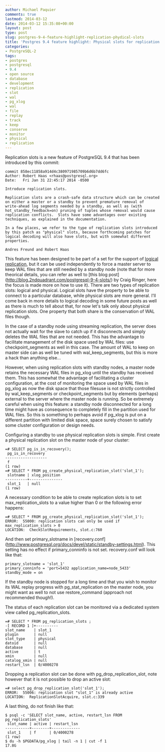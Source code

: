 ```yaml
---
author: Michael Paquier
comments: true
lastmod: 2014-03-12
date: 2014-03-12 15:35:08+00:00
layout: post
type: post
slug: postgres-9-4-feature-highlight-replication-phydical-slots
title: 'Postgres 9.4 feature highlight: Physical slots for replication'
categories:
- PostgreSQL-2
tags:
- postgres
- postgresql
- 9.4
- open source
- database
- development
- replication
- slot
- wal
- pg_xlog
- wal
- file
- replay
- track
- keep
- conserve
- monitor
- physical
- replication
---
```

Replication slots is a new feature of PostgreSQL 9.4 that has been introduced
by this commit:

    commit 858ec11858a914d4c380971985709b6d6b7dd6fc
    Author: Robert Haas <rhaas@postgresql.org>
    Date:   Fri Jan 31 22:45:17 2014 -0500

    Introduce replication slots.

    Replication slots are a crash-safe data structure which can be created
    on either a master or a standby to prevent premature removal of
    write-ahead log segments needed by a standby, as well as (with
    hot_standby_feedback=on) pruning of tuples whose removal would cause
    replication conflicts.  Slots have some advantages over existing
    techniques, as explained in the documentation.

    In a few places, we refer to the type of replication slots introduced
    by this patch as "physical" slots, because forthcoming patches for
    logical decoding will also have slots, but with somewhat different
    properties.

    Andres Freund and Robert Haas

This feature has been designed to be part of a set for the support of [logical
replication](http://git.postgresql.org/gitweb/?p=postgresql.git;a=commit;h=5a991ef8692ed0d170b44958a81a6bd70e90585c),
but it can be used independently to force a master server to keep WAL files
that are still needed by a standby node (note that for more theorical details,
you can refer as well to [this blog post]
(http://blog.2ndquadrant.com/postgresql-9-4-slots/) by Craig Ringer, here the
focus is made more on how to use it). There are two types of replication slots:
logical and physical. Logical slots have the property to be able to connect to
a particular database, while physical slots are more general. I'll come back
in more details to logical decoding in some future posts as well as there
is much to tell about that, for now let's talk only about physical replication
slots. One property that both share is the conservation of WAL files though.

In the case of a standby node using streaming replication, the server does not
actually wait for the slave to catch up if it disconnects and simply deletes
the WAL files that are not needed. This has the advantage to facilitate
management of the disk space used by WAL files: use checkpoint\_segments
as well in this case. The amount of WAL to keep on master side can as well
be tuned with wal\_keep\_segments, but this is more a hack than anything
else...

However, when using replication slots with standby nodes, a master node
retains the necessary WAL files in pg\_xlog until the standby has received
them. This has somewhat the advantage of facilitating a cluster configuration,
at the cost of monitoring the space used by WAL files in pg\_xlog as now
the disk space that those filesuse is not strictly controlled by
wal\_keep\_segments or checkpoint\_segments but by elements (perhaps) external
to the server where the master node is running. So be extremely careful when
using this feature: a standby node disconnected for a long time might have
as consequence to completely fill in the partition used for WAL files.
So this is something to perhaps avoid if pg\_xlog is put on a different
partition with limited disk space, space surely chosen to satisfy some
cluster configuration or design needs.

Configuring a standby to use physical replication slots is simple. First
create a physical replication slot on the master node of your cluster:

    =# SELECT pg_is_in_recovery();
     pg_is_in_recovery 
    -------------------
     f
    (1 row)
    =# SELECT * FROM pg_create_physical_replication_slot('slot_1');
     slotname | xlog_position 
    ----------+---------------
     slot_1   | null
    (1 row)

A necessary condition to be able to create replication slots is to set
max_replication_slots to a value higher than 0 or the following error
happens:

    =# SELECT * FROM pg_create_physical_replication_slot('slot_1');
    ERROR:  55000: replication slots can only be used if max_replication_slots > 0
    LOCATION:  CheckSlotRequirements, slot.c:760

And then set primary\_slotname in [recovery.conf]
(http://www.postgresql.org/docs/devel/static/standby-settings.html).
This setting has no effect if primary\_conninfo is not set. recovery.conf
will look like that:

    primary_slotname = 'slot_1'
    primary_conninfo = 'port=5432 application_name=node_5433'
    standby_mode = on

If the standby node is stopped for a long time and that you wish
to monitor its WAL replay progress with pg\_stat\_replication on the
master node, you might want as well to not use restore\_command
(approach not recommended though!).

The status of each replication slot can be monitored via a dedicated
system view called pg\_replication\_slots.

    =# SELECT * FROM pg_replication_slots ;
    -[ RECORD 1 ]+----------
    slot_name    | slot_1
    plugin       | null
    slot_type    | physical
    datoid       | null
    database     | null
    active       | t
    xmin         | null
    catalog_xmin | null
    restart_lsn  | 0/4000278

Dropping a replication slot can be done with pg\_drop\_replication\_slot,
note however that it is not possible to drop an active slot:

    =# select pg_drop_replication_slot('slot_1');
    ERROR:  55006: replication slot "slot_1" is already active
    LOCATION:  ReplicationSlotAcquire, slot.c:339

A last thing, do not finish like that:

    $ psql -c 'SELECT slot_name, active, restart_lsn FROM pg_replication_slots'
     slot_name | active | restart_lsn 
    -----------+--------+-------------
     slot_1    | f      | 0/4000278
    (1 row)
    $ du -h $PGDATA/pg_xlog | tail -n 1 | cut -f 1
    17.8G
